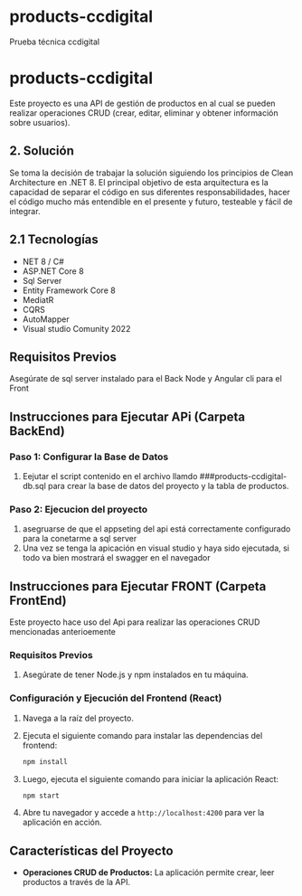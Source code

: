 # products-ccdigital
Prueba técnica ccdigital


# products-ccdigital 

Este proyecto es una API de gestión de productos en al cual se pueden realizar operaciones CRUD (crear, editar, eliminar y obtener información sobre usuarios).

## 2. Solución

Se toma la decisión de trabajar la solución siguiendo los principios de Clean Architecture en .NET 8. 
El principal objetivo de esta arquitectura es la capacidad de separar el código en sus diferentes responsabilidades, hacer el código mucho más entendible en el presente y futuro, testeable y fácil de integrar.


## 2.1 Tecnologías
* NET 8 / C#
* ASP.NET Core 8
* Sql Server
* Entity Framework Core 8
* MediatR
* CQRS
* AutoMapper
* Visual studio Comunity 2022

## Requisitos Previos
Asegúrate de sql server instalado para el Back
Node y Angular cli para el Front

## Instrucciones para Ejecutar APi (Carpeta BackEnd)

### Paso 1: Configurar la Base de Datos
1. Eejutar el script contenido en el archivo llamdo ###products-ccdigital-db.sql para crear la base de datos del proyecto y la tabla de productos.

### Paso 2: Ejecucion del proyecto
1. asegruarse de que el appseting del api está correctamente configurado para la conetarme a sql server
2. Una vez se tenga la apicación en visual studio y haya sido ejecutada, si todo va bien mostrará el swagger en el navegador


## Instrucciones para Ejecutar FRONT (Carpeta FrontEnd)

Este proyecto hace uso del Api para realizar las operaciones CRUD mencionadas anterioemente

### Requisitos Previos

1. Asegúrate de tener Node.js y npm instalados en tu máquina.

### Configuración y Ejecución del Frontend (React)

1. Navega a la raíz del proyecto.

2. Ejecuta el siguiente comando para instalar las dependencias del frontend:

    ```bash
    npm install
    ```

3. Luego, ejecuta el siguiente comando para iniciar la aplicación React:

    ```bash
    npm start
    ```

4. Abre tu navegador y accede a `http://localhost:4200` para ver la aplicación en acción.


## Características del Proyecto
- **Operaciones CRUD de Productos:** La aplicación permite crear, leer productos a través de la API.


